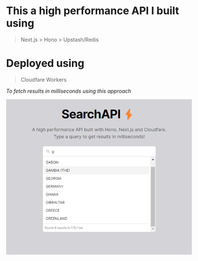 # This a high performance API I built using
> Next.js > Hono > Upstash/Redis

# Deployed using
> Cloudfare Workers

_To fetch results in milliseconds using this approach_

![app ss](image-2.png)
